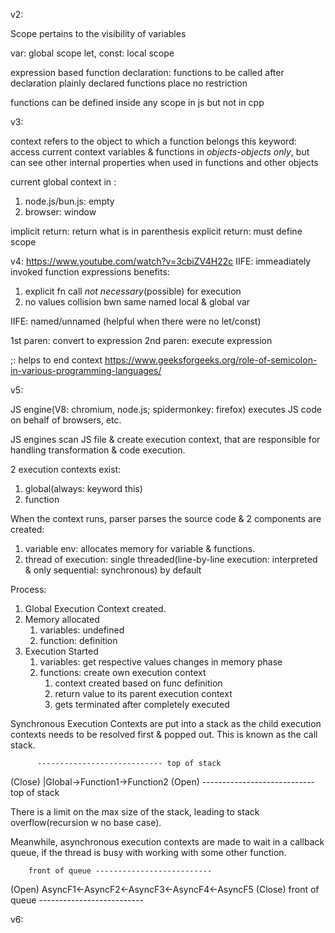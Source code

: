 
v2:

Scope pertains to the visibility of variables

var: global scope 
let, const: local scope

expression based function declaration: functions to be called after declaration
plainly declared functions place no restriction

functions can be defined inside any scope in js but not in cpp

v3:

context refers to the object to which a function belongs
this keyword: access current context variables & functions in *objects-objects only*, but can see other internal properties when used in functions and other objects

current global context in : 
1. node.js/bun.js: empty
2. browser: window 

implicit return: return what is in parenthesis
explicit return: must define scope

v4:
https://www.youtube.com/watch?v=3cbiZV4H22c
IIFE: immeadiately invoked function expressions
benefits: 
1. explicit fn call *not necessary*(possible) for execution
2. no values collision bwn same named local & global var

IIFE: named/unnamed (helpful when there were no let/const)

1st paren: convert to expression
2nd paren: execute expression

;: helps to end context https://www.geeksforgeeks.org/role-of-semicolon-in-various-programming-languages/


v5:

JS engine(V8: chromium, node.js; spidermonkey: firefox) executes JS code on behalf of browsers, etc.

JS engines scan JS file & create execution context, that are responsible for handling transformation & code execution.

2 execution contexts exist:
1. global(always: keyword this)
2. function

When the context runs, parser parses the source code & 2 components are created:

1. variable env: allocates memory for variable & functions.
2. thread of execution: single threaded(line-by-line execution: interpreted & only sequential: synchronous) by default

Process:
1. Global Execution Context created.
2. Memory allocated
    1. variables: undefined
    2. function: definition
3. Execution Started
    1. variables: get respective values changes in memory phase
    2. functions: create own execution context
        1. context created based on func definition
        2. return value to its parent execution context
        3. gets terminated after completely executed

Synchronous Execution Contexts are put into a stack as the child execution contexts needs to be resolved first & popped out. This is known as the call stack.

          ---------------------------- top of stack
(Close)   |Global->Function1->Function2 (Open)
          ---------------------------- top of stack

There is a limit on the max size of the stack, leading to stack overflow(recursion w no base case).

Meanwhile, asynchronous execution contexts are made to wait in a callback queue, if the thread is busy with working with some other function.

        front of queue -------------------------- 
(Open)  AsyncF1<-AsyncF2<-AsyncF3<-AsyncF4<-AsyncF5 (Close)
        front of queue -------------------------- 

v6:
